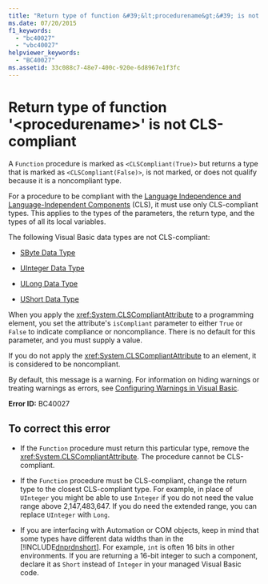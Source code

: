 ```yaml
---
title: "Return type of function &#39;&lt;procedurename&gt;&#39; is not CLS-compliant"
ms.date: 07/20/2015
f1_keywords: 
  - "bc40027"
  - "vbc40027"
helpviewer_keywords: 
  - "BC40027"
ms.assetid: 33c088c7-48e7-400c-920e-6d8967e1f3fc
---
```

# Return type of function &#39;&lt;procedurename&gt;&#39; is not CLS-compliant
A `Function` procedure is marked as `<CLSCompliant(True)>` but returns a type that is marked as `<CLSCompliant(False)>`, is not marked, or does not qualify because it is a noncompliant type.  

 For a procedure to be compliant with the [Language Independence and Language-Independent Components](../../../standard/language-independence-and-language-independent-components.md) (CLS), it must use only CLS-compliant types. This applies to the types of the parameters, the return type, and the types of all its local variables.  

 The following Visual Basic data types are not CLS-compliant:  

- [SByte Data Type](../../../visual-basic/language-reference/data-types/sbyte-data-type.md)  

- [UInteger Data Type](../../../visual-basic/language-reference/data-types/uinteger-data-type.md)  

- [ULong Data Type](../../../visual-basic/language-reference/data-types/ulong-data-type.md)  

- [UShort Data Type](../../../visual-basic/language-reference/data-types/ushort-data-type.md)  

 When you apply the <xref:System.CLSCompliantAttribute> to a programming element, you set the attribute's `isCompliant` parameter to either `True` or `False` to indicate compliance or noncompliance. There is no default for this parameter, and you must supply a value.  

 If you do not apply the <xref:System.CLSCompliantAttribute> to an element, it is considered to be noncompliant.  

 By default, this message is a warning. For information on hiding warnings or treating warnings as errors, see [Configuring Warnings in Visual Basic](/visualstudio/ide/configuring-warnings-in-visual-basic).  

 **Error ID:** BC40027  

## To correct this error  

- If the `Function` procedure must return this particular type, remove the <xref:System.CLSCompliantAttribute>. The procedure cannot be CLS-compliant.  

- If the `Function` procedure must be CLS-compliant, change the return type to the closest CLS-compliant type. For example, in place of `UInteger` you might be able to use `Integer` if you do not need the value range above 2,147,483,647. If you do need the extended range, you can replace `UInteger` with `Long`.  

- If you are interfacing with Automation or COM objects, keep in mind that some types have different data widths than in the [!INCLUDE[dnprdnshort](~/includes/dnprdnshort-md.md)]. For example, `int` is often 16 bits in other environments. If you are returning a 16-bit integer to such a component, declare it as `Short` instead of `Integer` in your managed Visual Basic code.
